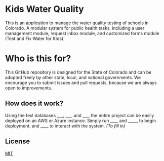 # Kids Water Quality

This is an application to manage the water quality testing of schools in Colorado. A modular system for public health tasks, including a user management module, request inbox module, and customized forms module (Test and Fix Water for Kids).

# Who is this for?

This GitHub repository is designed for the State of Colorado and can be adopted freely by other state, local, and national governments. We encourage you to submit issues and pull requests, because we are always open to improvements.

## How does it work?

Using the test databases ___, ___, and ___, the entire project can be easily deployed on an AWS or Azure instance. Simply run ____ and _____ to begin deployment, and ____ to interact with the system. *(To fill in)*



## License

[MIT](https://choosealicense.com/licenses/mit/)
